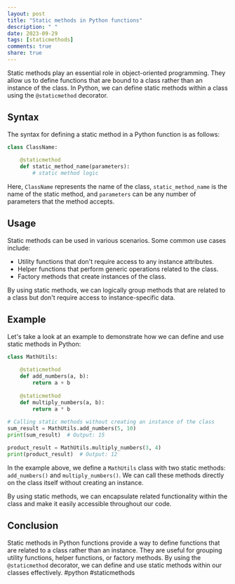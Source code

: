 ```yaml
---
layout: post
title: "Static methods in Python functions"
description: " "
date: 2023-09-29
tags: [staticmethods]
comments: true
share: true
---
```


Static methods play an essential role in object-oriented programming. They allow us to define functions that are bound to a class rather than an instance of the class. In Python, we can define static methods within a class using the `@staticmethod` decorator.

## Syntax

The syntax for defining a static method in a Python function is as follows:

```python
class ClassName:
    
    @staticmethod
    def static_method_name(parameters):
        # static method logic
```

Here, `ClassName` represents the name of the class, `static_method_name` is the name of the static method, and `parameters` can be any number of parameters that the method accepts.

## Usage

Static methods can be used in various scenarios. Some common use cases include:

- Utility functions that don't require access to any instance attributes.
- Helper functions that perform generic operations related to the class.
- Factory methods that create instances of the class.

By using static methods, we can logically group methods that are related to a class but don't require access to instance-specific data.

## Example

Let's take a look at an example to demonstrate how we can define and use static methods in Python:

```python
class MathUtils:
    
    @staticmethod
    def add_numbers(a, b):
        return a + b
    
    @staticmethod
    def multiply_numbers(a, b):
        return a * b
    
# Calling static methods without creating an instance of the class
sum_result = MathUtils.add_numbers(5, 10)
print(sum_result)  # Output: 15

product_result = MathUtils.multiply_numbers(3, 4)
print(product_result)  # Output: 12
```

In the example above, we define a `MathUtils` class with two static methods: `add_numbers()` and `multiply_numbers()`. We can call these methods directly on the class itself without creating an instance.

By using static methods, we can encapsulate related functionality within the class and make it easily accessible throughout our code.

## Conclusion

Static methods in Python functions provide a way to define functions that are related to a class rather than an instance. They are useful for grouping utility functions, helper functions, or factory methods. By using the `@staticmethod` decorator, we can define and use static methods within our classes effectively. #python #staticmethods
